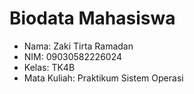 # Biodata Mahasiswa

- Nama: Zaki Tirta Ramadan
- NIM: 09030582226024
- Kelas: TK4B
- Mata Kuliah: Praktikum Sistem Operasi
